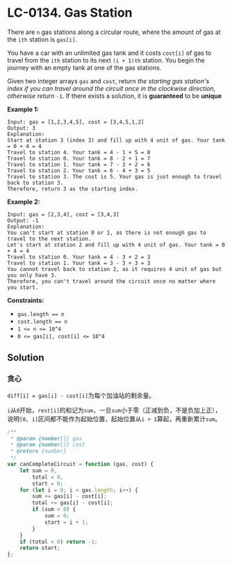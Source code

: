 # LC-0134. Gas Station

There are `n` gas stations along a circular route, where the amount of gas at the `ith` station is `gas[i]`.

You have a car with an unlimited gas tank and it costs `cost[i]` of gas to travel from the `ith` station to its next `(i + 1)th` station. You begin the journey with an empty tank at one of the gas stations.

Given two integer arrays `gas` and `cost`, return _the starting gas station's index if you can travel around the circuit once in the clockwise direction, otherwise return_ `-1`. If there exists a solution, it is **guaranteed** to be **unique**

**Example 1:**

```
Input: gas = [1,2,3,4,5], cost = [3,4,5,1,2]
Output: 3
Explanation:
Start at station 3 (index 3) and fill up with 4 unit of gas. Your tank = 0 + 4 = 4
Travel to station 4. Your tank = 4 - 1 + 5 = 8
Travel to station 0. Your tank = 8 - 2 + 1 = 7
Travel to station 1. Your tank = 7 - 3 + 2 = 6
Travel to station 2. Your tank = 6 - 4 + 3 = 5
Travel to station 3. The cost is 5. Your gas is just enough to travel back to station 3.
Therefore, return 3 as the starting index.
```

**Example 2:**

```
Input: gas = [2,3,4], cost = [3,4,3]
Output: -1
Explanation:
You can't start at station 0 or 1, as there is not enough gas to travel to the next station.
Let's start at station 2 and fill up with 4 unit of gas. Your tank = 0 + 4 = 4
Travel to station 0. Your tank = 4 - 3 + 2 = 3
Travel to station 1. Your tank = 3 - 3 + 3 = 3
You cannot travel back to station 2, as it requires 4 unit of gas but you only have 3.
Therefore, you can't travel around the circuit once no matter where you start.
```

**Constraints:**

-   `gas.length == n`
-   `cost.length == n`
-   `1 <= n <= 10^4`
-   `0 <= gas[i], cost[i] <= 10^4`

## Solution

### 贪心

`diff[i] = gas[i] - cost[i]`为每个加油站的剩余量。

`i`从`0`开始，`rest[i]`的和记为`sum`，一旦`sum`小于零（正减到负，不是负加上正），说明`[0, i]`区间都不能作为起始位置，起始位置从`i + 1`算起，再重新累计`sum`。

```javascript
/**
 * @param {number[]} gas
 * @param {number[]} cost
 * @return {number}
 */
var canCompleteCircuit = function (gas, cost) {
    let sum = 0,
        total = 0,
        start = 0;
    for (let i = 0; i < gas.length; i++) {
        sum += gas[i] - cost[i];
        total += gas[i] - cost[i];
        if (sum < 0) {
            sum = 0;
            start = i + 1;
        }
    }
    if (total < 0) return -1;
    return start;
};
```
